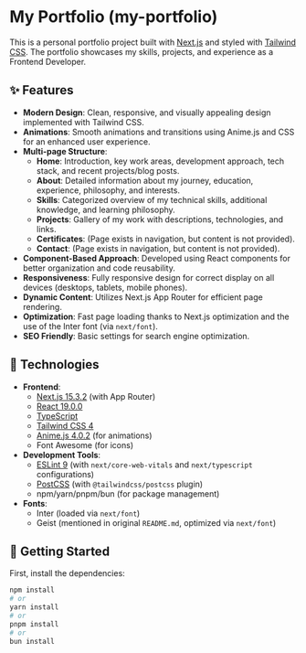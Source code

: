 # My Portfolio (my-portfolio)

This is a personal portfolio project built with [Next.js](https://nextjs.org) and styled with [Tailwind CSS](https://tailwindcss.com). The portfolio showcases my skills, projects, and experience as a Frontend Developer.

## ✨ Features

* **Modern Design**: Clean, responsive, and visually appealing design implemented with Tailwind CSS.
* **Animations**: Smooth animations and transitions using Anime.js and CSS for an enhanced user experience.
* **Multi-page Structure**:
    * **Home**: Introduction, key work areas, development approach, tech stack, and recent projects/blog posts.
    * **About**: Detailed information about my journey, education, experience, philosophy, and interests.
    * **Skills**: Categorized overview of my technical skills, additional knowledge, and learning philosophy.
    * **Projects**: Gallery of my work with descriptions, technologies, and links.
    * **Certificates**: (Page exists in navigation, but content is not provided).
    * **Contact**: (Page exists in navigation, but content is not provided).
* **Component-Based Approach**: Developed using React components for better organization and code reusability.
* **Responsiveness**: Fully responsive design for correct display on all devices (desktops, tablets, mobile phones).
* **Dynamic Content**: Utilizes Next.js App Router for efficient page rendering.
* **Optimization**: Fast page loading thanks to Next.js optimization and the use of the Inter font (via `next/font`).
* **SEO Friendly**: Basic settings for search engine optimization.

## 🚀 Technologies

* **Frontend**:
    * [Next.js 15.3.2](https://nextjs.org/) (with App Router)
    * [React 19.0.0](https://reactjs.org/)
    * [TypeScript](https://www.typescriptlang.org/)
    * [Tailwind CSS 4](https://tailwindcss.com/)
    * [Anime.js 4.0.2](https://animejs.com/) (for animations)
    * Font Awesome (for icons)
* **Development Tools**:
    * [ESLint 9](https://eslint.org/) (with `next/core-web-vitals` and `next/typescript` configurations)
    * [PostCSS](https://postcss.org/) (with `@tailwindcss/postcss` plugin)
    * npm/yarn/pnpm/bun (for package management)
* **Fonts**:
    * Inter (loaded via `next/font`)
    * Geist (mentioned in original `README.md`, optimized via `next/font`)

## 🏁 Getting Started

First, install the dependencies:

```bash
npm install
# or
yarn install
# or
pnpm install
# or
bun install
